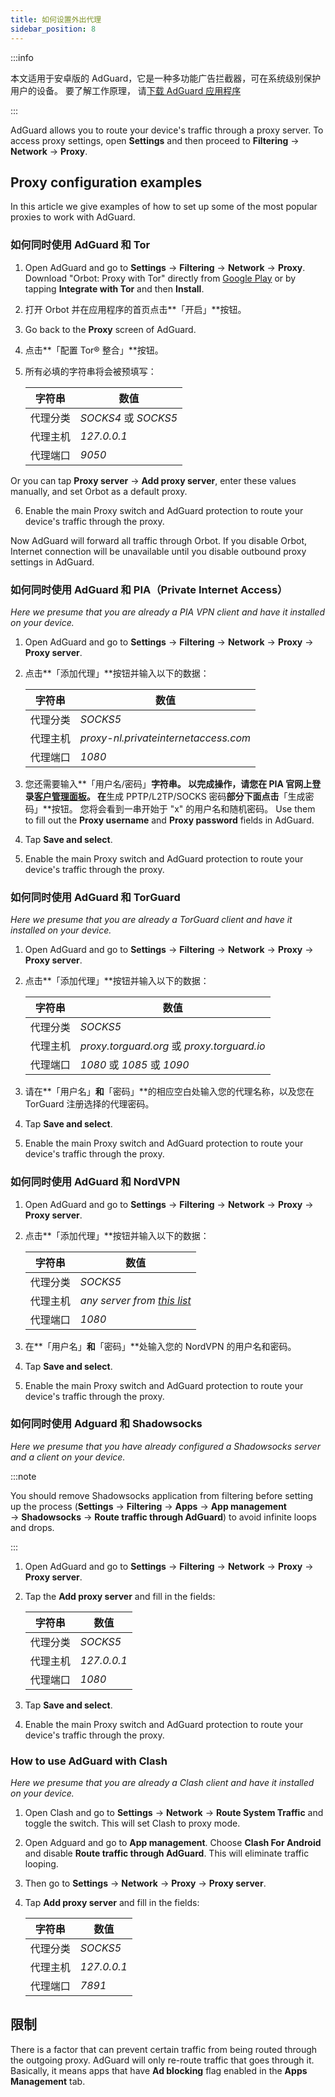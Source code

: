 ```yaml
---
title: 如何设置外出代理
sidebar_position: 8
---
```


:::info

本文适用于安卓版的 AdGuard，它是一种多功能广告拦截器，可在系统级别保护用户的设备。 要了解工作原理， 请[下载 AdGuard 应用程序](https://adguard.com/download.html?auto=true)

:::

AdGuard allows you to route your device's traffic through a proxy server. To access proxy settings, open **Settings** and then proceed to **Filtering** → **Network** → **Proxy**.

## Proxy configuration examples

In this article we give examples of how to set up some of the most popular proxies to work with AdGuard.

### 如何同时使用 AdGuard 和 Tor

1. Open AdGuard and go to **Settings** → **Filtering** → **Network** → **Proxy**. Download "Orbot: Proxy with Tor" directly from [Google Play](https://play.google.com/store/apps/details?id=org.torproject.android&noprocess) or by tapping **Integrate with Tor** and then **Install**.

2. 打开 Orbot 并在应用程序的首页点击**「开启」**按钮。

3. Go back to the **Proxy** screen of AdGuard.

4. 点击**「配置 Tor® 整合」**按钮。

5. 所有必填的字符串将会被预填写：

    | 字符串  | 数值                  |
    | ---- | ------------------- |
    | 代理分类 | *SOCKS4* 或 *SOCKS5* |
    | 代理主机 | *127.0.0.1*         |
    | 代理端口 | *9050*              |

Or you can tap **Proxy server** → **Add proxy server**, enter these values manually, and set Orbot as a default proxy.

6. Enable the main Proxy switch and AdGuard protection to route your device's traffic through the proxy.

Now AdGuard will forward all traffic through Orbot. If you disable Orbot, Internet connection will be unavailable until you disable outbound proxy settings in AdGuard.

### 如何同时使用 AdGuard 和 PIA（Private Internet Access）

*Here we presume that you are already a PIA VPN client and have it installed on your device.*

1. Open AdGuard and go to **Settings** → **Filtering** → **Network** → **Proxy** → **Proxy server**.

2. 点击**「添加代理」**按钮并输入以下的数据：

    | 字符串  | 数值                                   |
    | ---- | ------------------------------------ |
    | 代理分类 | *SOCKS5*                             |
    | 代理主机 | *proxy-nl.privateinternetaccess.com* |
    | 代理端口 | *1080*                               |

3. 您还需要输入**「用户名/密码」**字符串。 以完成操作，请您在 PIA 官网上登录[客户管理面板](https://www.privateinternetaccess.com/pages/client-sign-in)。 在**生成 PPTP/L2TP/SOCKS 密码**部分下面点击**「生成密码」**按钮。 您将会看到一串开始于 "x" 的用户名和随机密码。 Use them to fill out the **Proxy username** and **Proxy password** fields in AdGuard.

4. Tap **Save and select**.

5. Enable the main Proxy switch and AdGuard protection to route your device's traffic through the proxy.

### 如何同时使用 AdGuard 和 TorGuard

*Here we presume that you are already a TorGuard client and have it installed on your device.*

1. Open AdGuard and go to **Settings** → **Filtering** → **Network** → **Proxy** → **Proxy server**.

2. 点击**「添加代理」**按钮并输入以下的数据：

    | 字符串  | 数值                                         |
    | ---- | ------------------------------------------ |
    | 代理分类 | *SOCKS5*                                   |
    | 代理主机 | *proxy.torguard.org* 或 *proxy.torguard.io* |
    | 代理端口 | *1080* 或 *1085* 或 *1090*                   |

3. 请在**「用户名」**和**「密码」**的相应空白处输入您的代理名称，以及您在 TorGuard 注册选择的代理密码。

4. Tap **Save and select**.

5. Enable the main Proxy switch and AdGuard protection to route your device's traffic through the proxy.

### 如何同时使用 AdGuard 和 NordVPN

1. Open AdGuard and go to **Settings** → **Filtering** → **Network** → **Proxy** → **Proxy server**.

2. 点击**「添加代理」**按钮并输入以下的数据：

    | 字符串  | 数值                                                                             |
    | ---- | ------------------------------------------------------------------------------ |
    | 代理分类 | *SOCKS5*                                                                       |
    | 代理主机 | *any server from [this list](https://support.nordvpn.com/Connectivity/Proxy/)* |
    | 代理端口 | *1080*                                                                         |

3. 在**「用户名」**和**「密码」**处输入您的 NordVPN 的用户名和密码。

4. Tap **Save and select**.

5. Enable the main Proxy switch and AdGuard protection to route your device's traffic through the proxy.

### 如何同时使用 Adguard 和 Shadowsocks

*Here we presume that you have already configured a Shadowsocks server and a client on your device.*

:::note

You should remove Shadowsocks application from filtering before setting up the process (**Settings** → **Filtering** → **Apps** → **App management** → **Shadowsocks** → **Route traffic through AdGuard**) to avoid infinite loops and drops.

:::

1. Open AdGuard and go to **Settings** → **Filtering** → **Network** → **Proxy** → **Proxy server**.

2. Tap the **Add proxy server** and fill in the fields:

    | 字符串  | 数值          |
    | ---- | ----------- |
    | 代理分类 | *SOCKS5*    |
    | 代理主机 | *127.0.0.1* |
    | 代理端口 | *1080*      |

3. Tap **Save and select**.

4. Enable the main Proxy switch and AdGuard protection to route your device's traffic through the proxy.

### How to use AdGuard with Clash

*Here we presume that you are already a Clash client and have it installed on your device.*

1. Open Clash and go to **Settings** → **Network** → **Route System Traffic** and toggle the switch. This will set Clash to proxy mode.
2. Open Adguard and go to **App management**. Choose **Clash For Android** and disable **Route traffic through AdGuard**. This will eliminate traffic looping.
3. Then go to **Settings** → **Network** → **Proxy** → **Proxy server**.
4. Tap **Add proxy server** and fill in the fields:

    | 字符串  | 数值          |
    | ---- | ----------- |
    | 代理分类 | *SOCKS5*    |
    | 代理主机 | *127.0.0.1* |
    | 代理端口 | *7891*      |

## 限制

There is a factor that can prevent certain traffic from being routed through the outgoing proxy. AdGuard will only re-route traffic that goes through it. Basically, it means apps that have **Ad blocking** flag enabled in the **Apps Management** tab.